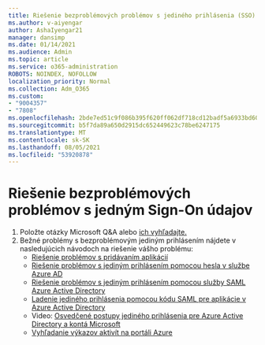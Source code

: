 ```yaml
---
title: Riešenie bezproblémových problémov s jediného prihlásenia (SSO)
ms.author: v-aiyengar
author: AshaIyengar21
manager: dansimp
ms.date: 01/14/2021
ms.audience: Admin
ms.topic: article
ms.service: o365-administration
ROBOTS: NOINDEX, NOFOLLOW
localization_priority: Normal
ms.collection: Adm_O365
ms.custom:
- "9004357"
- "7808"
ms.openlocfilehash: 2bde7ed51c9f086b395f620ff062df718cd12badf5a6933bd60ca0f81d6501eb
ms.sourcegitcommit: b5f7da89a650d2915dc652449623c78be6247175
ms.translationtype: MT
ms.contentlocale: sk-SK
ms.lasthandoff: 08/05/2021
ms.locfileid: "53920878"
---
```

# <a name="troubleshooting-seamless-single-sign-on-issues"></a>Riešenie bezproblémových problémov s jedným Sign-On údajov

1. Položte otázky Microsoft Q&A alebo [ich vyhľadajte.](https://docs.microsoft.com/azure/active-directory/reports-monitoring/howto-find-activity-reports#troubleshoot-issues-with-activity-reports)
1. Bežné problémy s bezproblémovým jediným prihlásením nájdete v nasledujúcich návodoch na riešenie vášho problému:
    - [Riešenie problémov s pridávaním aplikácií](https://docs.microsoft.com/azure/active-directory/manage-apps/troubleshoot-adding-apps) 
    - [Riešenie problémov s jediným prihlásením pomocou hesla v službe Azure AD](https://docs.microsoft.com/azure/active-directory/manage-apps/troubleshoot-password-based-sso) 
    - [Riešenie problémov s jediným prihlásením pomocou služby SAML Azure Active Directory](https://docs.microsoft.com/azure/active-directory/manage-apps/troubleshoot-saml-based-sso) 
    - [Ladenie jediného prihlásenia pomocou kódu SAML pre aplikácie v Azure Active Directory](https://docs.microsoft.com/azure/active-directory/manage-apps/debug-saml-sso-issues) 
    - Video: [Osvedčené postupy jediného prihlásenia pre Azure Active Directory a kontá Microsoft](https://azure.microsoft.com/resources/videos/ignite-2018-single-sign-on-best-practices-for-azure-active-directory-and-microsoft-accounts/) 
    - [Vyhľadanie výkazov aktivít na portáli Azure](https://docs.microsoft.com/azure/active-directory/reports-monitoring/howto-find-activity-reports#troubleshoot-issues-with-activity-reports)